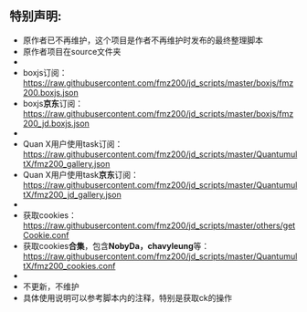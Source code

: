 ## 特别声明:

* 原作者已不再维护，这个项目是作者不再维护时发布的最终整理脚本
* 原作者项目在source文件夹
* 
* boxjs订阅：https://raw.githubusercontent.com/fmz200/jd_scripts/master/boxjs/fmz200.boxjs.json
* boxjs**京东**订阅：https://raw.githubusercontent.com/fmz200/jd_scripts/master/boxjs/fmz200_jd.boxjs.json
* 
* Quan X用户使用task订阅：https://raw.githubusercontent.com/fmz200/jd_scripts/master/QuantumultX/fmz200_gallery.json
* Quan X用户使用task**京东**订阅：https://raw.githubusercontent.com/fmz200/jd_scripts/master/QuantumultX/fmz200_jd_gallery.json
* 
* 获取cookies：https://raw.githubusercontent.com/fmz200/jd_scripts/master/others/getCookie.conf
* 获取cookies**合集**，包含**NobyDa，chavyleung**等：https://raw.githubusercontent.com/fmz200/jd_scripts/master/QuantumultX/fmz200_cookies.conf
* 
* 不更新，不维护
* 具体使用说明可以参考脚本内的注释，特别是获取ck的操作
